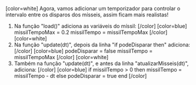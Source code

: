 [color=white]
Agora, vamos adicionar um temporizador para controlar o intervalo
entre os disparos dos mísseis, assim ficam mais realistas!

1. Na função "load()" adiciona as variáveis do míssil:
   [/color] [color=blue]
    missilTempoMax = 0.2
    missilTempo = missilTempoMax
   [/color] [color=white]
2. Na função "update(dt)", depois da linha "if podeDisparar then" adiciona:
   [/color] [color=blue]
     podeDisparar = false
     missilTempo = missilTempoMax
   [/color] [color=white]
3. Também na função "update(dt)", e antes da linha "atualizarMisseis(dt)", 
adiciona:
   [/color] [color=blue]
   if missilTempo > 0 then
     missilTempo = missilTempo - dt
   else
     podeDisparar = true
   end
   [/color]
